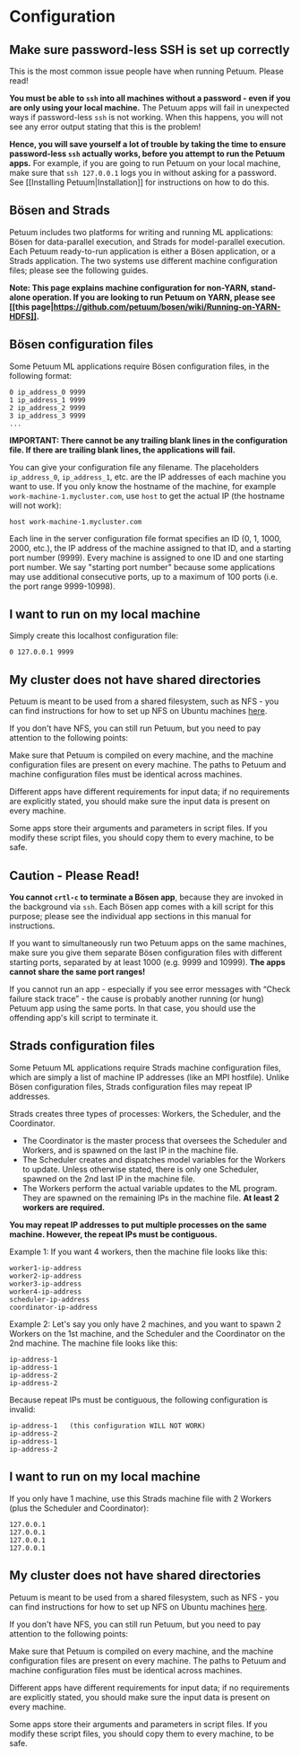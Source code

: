 # Configuration

## Make sure password-less SSH is set up correctly

This is the most common issue people have when running Petuum. Please read!

**You must be able to `ssh` into all machines without a password - even if you are only using your local machine.** The Petuum apps will fail in unexpected ways if password-less `ssh` is not working. When this happens, you will not see any error output stating that this is the problem!

**Hence, you will save yourself a lot of trouble by taking the time to ensure password-less `ssh` actually works, before you attempt to run the Petuum apps.** For example, if you are going to run Petuum on your local machine, make sure that `ssh 127.0.0.1` logs you in without asking for a password. See [[Installing Petuum|Installation]] for instructions on how to do this.

## Bösen and Strads

Petuum includes two platforms for writing and running ML applications: Bösen for data-parallel execution, and Strads for model-parallel execution. Each Petuum ready-to-run application is either a Bösen application, or a Strads application. The two systems use different machine configuration files; please see the following guides.

**Note: This page explains machine configuration for non-YARN, stand-alone operation. If you are looking to run Petuum on YARN, please see [[this page|https://github.com/petuum/bosen/wiki/Running-on-YARN-HDFS]].**

## Bösen configuration files

Some Petuum ML applications require Bösen configuration files, in the following format:

```
0 ip_address_0 9999
1 ip_address_1 9999
2 ip_address_2 9999
3 ip_address_3 9999
...
```

**IMPORTANT: There cannot be any trailing blank lines in the configuration file. If there are trailing blank lines, the applications will fail.**

You can give your configuration file any filename. The placeholders `ip_address_0`, `ip_address_1`, etc. are the IP addresses of each machine you want to use. If you only know the hostname of the machine, for example `work-machine-1.mycluster.com`, use `host` to get the actual IP (the hostname will not work):

```
host work-machine-1.mycluster.com
```

Each line in the server configuration file format specifies an ID (0, 1, 1000, 2000, etc.), the IP address of the machine assigned to that ID, and a starting port number (9999). Every machine is assigned to one ID and one starting port number. We say "starting port number" because some applications may use additional consecutive ports, up to a maximum of 100 ports (i.e. the port range 9999-10998).

## I want to run on my local machine

Simply create this localhost configuration file:

```
0 127.0.0.1 9999
```

## My cluster does not have shared directories

Petuum is meant to be used from a shared filesystem, such as NFS - you can find instructions for how to set up NFS on Ubuntu machines [here](https://help.ubuntu.com/14.04/serverguide/network-file-system.html).

If you don't have NFS, you can still run Petuum, but you need to pay attention to the following points:

Make sure that Petuum is compiled on every machine, and the machine configuration files are present on every machine. The paths to Petuum and machine configuration files must be identical across machines.

Different apps have different requirements for input data; if no requirements are explicitly stated, you should make sure the input data is present on every machine.

Some apps store their arguments and parameters in script files. If you modify these script files, you should copy them to every machine, to be safe.

## Caution - Please Read!

**You cannot `crtl-c` to terminate a Bösen app**, because they are invoked in the background via `ssh`. Each Bösen app comes with a kill script for this purpose; please see the individual app sections in this manual for instructions.

If you want to simultaneously run two Petuum apps on the same machines, make sure you give them separate Bösen configuration files with different starting ports, separated by at least 1000 (e.g. 9999 and 10999). **The apps cannot share the same port ranges!**

If you cannot run an app - especially if you see error messages with “Check failure stack trace” - the cause is probably another running (or hung) Petuum app using the same ports. In that case, you should use the offending app's kill script to terminate it.

## Strads configuration files

Some Petuum ML applications require Strads machine configuration files, which are simply a list of machine IP addresses (like an MPI hostfile). Unlike Bösen configuration files, Strads configuration files may repeat IP addresses.

Strads creates three types of processes: Workers, the Scheduler, and the Coordinator.
- The Coordinator is the master process that oversees the Scheduler and Workers, and is spawned on the last IP in the machine file.
- The Scheduler creates and dispatches model variables for the Workers to update. Unless otherwise stated, there is only one Scheduler, spawned on the 2nd last IP in the machine file.
- The Workers perform the actual variable updates to the ML program. They are spawned on the remaining IPs in the machine file. **At least 2 workers are required.**

**You may repeat IP addresses to put multiple processes on the same machine. However, the repeat IPs must be contiguous.**

Example 1: If you want 4 workers, then the machine file looks like this:

```
worker1-ip-address
worker2-ip-address
worker3-ip-address
worker4-ip-address
scheduler-ip-address
coordinator-ip-address
```

Example 2: Let's say you only have 2 machines, and you want to spawn 2 Workers on the 1st machine, and the Scheduler and the Coordinator on the 2nd machine. The machine file looks like this:

```
ip-address-1
ip-address-1
ip-address-2
ip-address-2
```

Because repeat IPs must be contiguous, the following configuration is invalid:

```
ip-address-1   (this configuration WILL NOT WORK)
ip-address-2
ip-address-1
ip-address-2
```

## I want to run on my local machine

If you only have 1 machine, use this Strads machine file with 2 Workers (plus the Scheduler and Coordinator):

```
127.0.0.1
127.0.0.1
127.0.0.1
127.0.0.1
```

## My cluster does not have shared directories

Petuum is meant to be used from a shared filesystem, such as NFS - you can find instructions for how to set up NFS on Ubuntu machines [here](https://help.ubuntu.com/14.04/serverguide/network-file-system.html).

If you don't have NFS, you can still run Petuum, but you need to pay attention to the following points:

Make sure that Petuum is compiled on every machine, and the machine configuration files are present on every machine. The paths to Petuum and machine configuration files must be identical across machines.

Different apps have different requirements for input data; if no requirements are explicitly stated, you should make sure the input data is present on every machine.

Some apps store their arguments and parameters in script files. If you modify these script files, you should copy them to every machine, to be safe.
